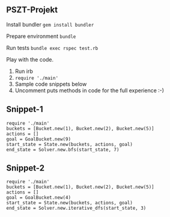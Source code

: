 PSZT-Projekt
-------------

Install bundler
    ```gem install bundler```

Prepare environment
    ```bundle```

Run tests 
    ```bundle exec rspec test.rb```

Play with the code.

1. Run irb
2. ```require './main'```
3. Sample code snippets below
4. Uncomment puts methods in code for the full experience :-)

## Snippet-1
```
require './main'
buckets = [Bucket.new(1), Bucket.new(2), Bucket.new(5)]
actions = []
goal = GoalBucket.new(9)
start_state = State.new(buckets, actions, goal)
end_state = Solver.new.bfs(start_state, 7)
```


## Snippet-2
```
require './main'
buckets = [Bucket.new(1), Bucket.new(2), Bucket.new(5)]
actions = []
goal = GoalBucket.new(4)
start_state = State.new(buckets, actions, goal)
end_state = Solver.new.iterative_dfs(start_state, 3)
```


